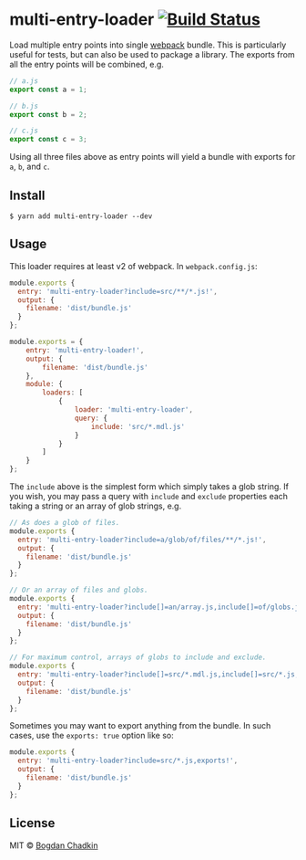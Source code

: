 # multi-entry-loader [![Build Status][travis-img]][travis]

[travis-img]: https://travis-ci.org/TrySound/multi-entry-loader.svg
[travis]: https://travis-ci.org/TrySound/multi-entry-loader

Load multiple entry points into single [webpack](https://webpack.github.io/) bundle.
This is particularly useful for tests, but can also be used to package
a library. The exports from all the entry points will be combined, e.g.

```js
// a.js
export const a = 1;

// b.js
export const b = 2;

// c.js
export const c = 3;
```

Using all three files above as entry points will yield a bundle with exports for
`a`, `b`, and `c`.

## Install

```
$ yarn add multi-entry-loader --dev
```

## Usage

This loader requires at least v2 of webpack. In `webpack.config.js`:

```js
module.exports {
  entry: 'multi-entry-loader?include=src/**/*.js!',
  output: {
    filename: 'dist/bundle.js'
  }
};
```

```js
module.exports = {
    entry: 'multi-entry-loader!',
    output: {
        filename: 'dist/bundle.js'
    },
    module: {
        loaders: [
            {
                loader: 'multi-entry-loader',
                query: {
                    include: 'src/*.mdl.js'
                }
            }
        ]
    }
};
```


The `include` above is the simplest form which simply takes a glob string. If you
wish, you may pass a query with `include` and `exclude` properties each taking a string or
an array of glob strings, e.g.

```js
// As does a glob of files.
module.exports {
  entry: 'multi-entry-loader?include=a/glob/of/files/**/*.js!',
  output: {
    filename: 'dist/bundle.js'
  }
};

// Or an array of files and globs.
module.exports {
  entry: 'multi-entry-loader?include[]=an/array.js,include[]=of/globs.js!',
  output: {
    filename: 'dist/bundle.js'
  }
};

// For maximum control, arrays of globs to include and exclude.
module.exports {
  entry: 'multi-entry-loader?include[]=src/*.mdl.js,include[]=src/*.js,exclude[]=**/*.spec.js,exclude[]=**/*.ww.js!',
  output: {
    filename: 'dist/bundle.js'
  }
};
```

Sometimes you may want to export anything from the bundle. In
such cases, use the `exports: true` option like so:

```js
module.exports {
  entry: 'multi-entry-loader?include=src/*.js,exports!',
  output: {
    filename: 'dist/bundle.js'
  }
};
```

## License

MIT © [Bogdan Chadkin](mailto:trysound@yandex.ru)
